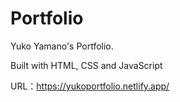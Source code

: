 # Portfolio
Yuko Yamano's Portfolio.

Built with HTML, CSS and JavaScript 

URL：https://yukoportfolio.netlify.app/